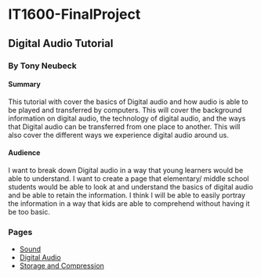 # IT1600-FinalProject
## Digital Audio Tutorial
### By Tony Neubeck
#### Summary
This tutorial with cover the basics of Digital audio and how audio is able to be played and transferred by computers. This will cover the background information on digital audio, the technology of digital audio, and the ways that Digital audio can be transferred from one place to another. This will also cover the different ways we experience digital audio around us. 
#### Audience
I want to break down Digital audio in a way that young learners would be able to understand. I want to create a page that elementary/ middle school students would be able to look at and understand the basics of digital audio and be able to retain the information. I think I will be able to easily portray the information in a way that kids are able to comprehend without having it be too basic. 

### Pages
- [Sound](sound.md)
- [Digital Audio](DigitalAudio_overview.md)
- [Storage and Compression](Compression.md)
